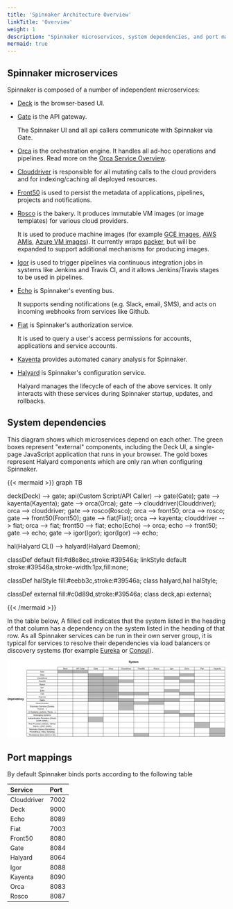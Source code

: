 ```yaml
---
title: 'Spinnaker Architecture Overview'
linkTitle: 'Overview'
weight: 1
description: "Spinnaker microservices, system dependencies, and port mappings"
mermaid: true
---
```


## Spinnaker microservices

Spinnaker is composed of a number of independent microservices:

- [Deck](https://github.com/spinnaker/deck) is the browser-based UI.

- [Gate](https://github.com/spinnaker/gate) is the API gateway.

  The Spinnaker UI and all api callers communicate with Spinnaker via Gate.

- [Orca](https://github.com/spinnaker/orca) is the orchestration engine.
  It handles all ad-hoc operations and pipelines.
  Read more on the [Orca Service Overview](/guides/developer/service-overviews/orca).

- [Clouddriver](https://github.com/spinnaker/clouddriver) is responsible for all
  mutating calls to the cloud providers and for indexing/caching all deployed
  resources.

- [Front50](https://github.com/spinnaker/front50) is used to persist the
  metadata of applications, pipelines, projects and notifications.

- [Rosco](https://github.com/spinnaker/rosco) is the bakery. It produces immutable
  VM images (or image templates) for various cloud providers.

  It is used to produce machine images (for example [GCE
  images](https://cloud.google.com/compute/docs/images),
  [AWS AMIs](http://docs.aws.amazon.com/AWSEC2/latest/UserGuide/AMIs.html),
  [Azure VM images](https://docs.microsoft.com/en-us/azure/virtual-machines/linux/classic/about-images)).
  It currently wraps [packer](https://www.packer.io/), but will be expanded to
  support additional mechanisms for producing images.

- [Igor](https://github.com/spinnaker/igor) is used to trigger pipelines via
  continuous integration jobs in systems like Jenkins and Travis CI, and it allows
  Jenkins/Travis stages to be used in pipelines.

- [Echo](https://github.com/spinnaker/echo) is Spinnaker's eventing bus.

  It supports sending notifications (e.g. Slack, email, SMS), and acts
  on incoming webhooks from services like Github.

- [Fiat](https://github.com/spinnaker/fiat) is Spinnaker's authorization
  service.

  It is used to query a user's access permissions for accounts, applications
  and service accounts.

- [Kayenta](https://github.com/spinnaker/kayenta) provides automated canary
  analysis for Spinnaker.

- [Halyard](https://github.com/spinnaker/halyard) is Spinnaker's configuration
  service.

  Halyard manages the lifecycle of each of the above services. It only interacts
  with these services during Spinnaker startup, updates, and rollbacks.

## System dependencies

This diagram shows which microservices depend on each other. The green
boxes represent "external" components, including the Deck UI, a single-page
JavaScript application that runs in your browser. The gold boxes represent Halyard components
which are only ran when configuring Spinnaker.

{{< mermaid >}}
graph TB

deck(Deck) --> gate;
api(Custom Script/API Caller) --> gate(Gate);
gate --> kayenta(Kayenta);
gate --> orca(Orca);
gate --> clouddriver(Clouddriver);
orca --> clouddriver;
gate --> rosco(Rosco);
orca --> front50;
orca --> rosco;
gate --> front50(Front50);
gate --> fiat(Fiat);
orca --> kayenta;
clouddriver --> fiat;
orca --> fiat;
front50 --> fiat;
echo(Echo) --> orca;
echo --> front50;
gate --> echo;
gate --> igor(Igor);
igor(Igor) --> echo;

hal(Halyard CLI) --> halyard(Halyard Daemon);

classDef default fill:#d8e8ec,stroke:#39546a;
linkStyle default stroke:#39546a,stroke-width:1px,fill:none;

classDef halStyle fill:#eebb3c,stroke:#39546a;
class halyard,hal halStyle;

classDef external fill:#c0d89d,stroke:#39546a;
class deck,api external;

{{< /mermaid >}}

In the table below, A filled cell indicates that the system listed in the
heading of that column has a dependency on the system listed in the heading of
that row. As all Spinnaker services can be run in their own server group, it is
typical for services to resolve their dependencies via load balancers or
discovery systems (for example [Eureka](https://github.com/Netflix/eureka) or
[Consul](https://www.consul.io/)).

![](graph.png)

## Port mappings

By default Spinnaker binds ports according to the following table

| Service     | Port |
| :---------- | :--- |
| Clouddriver | 7002 |
| Deck        | 9000 |
| Echo        | 8089 |
| Fiat        | 7003 |
| Front50     | 8080 |
| Gate        | 8084 |
| Halyard     | 8064 |
| Igor        | 8088 |
| Kayenta     | 8090 |
| Orca        | 8083 |
| Rosco       | 8087 |
